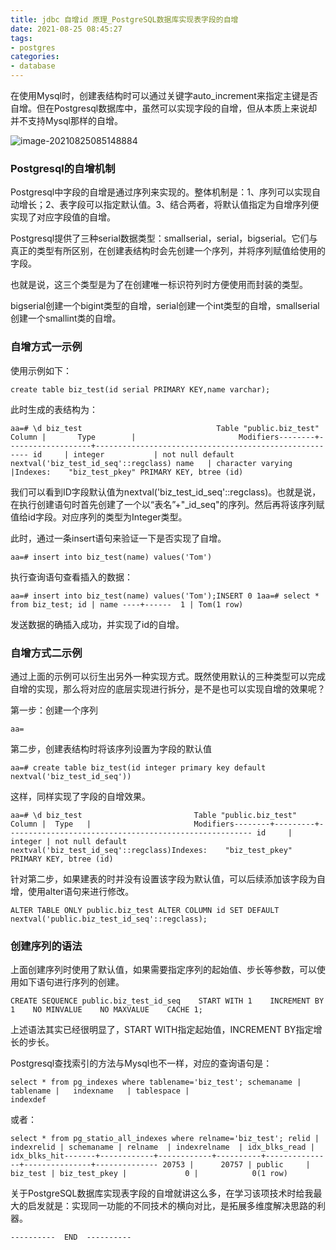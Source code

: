 ```yaml
---
title: jdbc 自增id 原理_PostgreSQL数据库实现表字段的自增
date: 2021-08-25 08:45:27
tags:
- postgres
categories: 
- database
---
```


在使用Mysql时，创建表结构时可以通过关键字auto\_increment来指定主键是否自增。但在Postgresql数据库中，虽然可以实现字段的自增，但从本质上来说却并不支持Mysql那样的自增。

![image-20210825085148884](https://gitee.com/hxf88/imgrepo/raw/master/img/image-20210825085148884.png)

<!--more-->

### **Postgresql的自增机制**

Postgresql中字段的自增是通过序列来实现的。整体机制是：1、序列可以实现自动增长；2、表字段可以指定默认值。3、结合两者，将默认值指定为自增序列便实现了对应字段值的自增。

Postgresql提供了三种serial数据类型：smallserial，serial，bigserial。它们与真正的类型有所区别，在创建表结构时会先创建一个序列，并将序列赋值给使用的字段。

也就是说，这三个类型是为了在创建唯一标识符列时方便使用而封装的类型。

bigserial创建一个bigint类型的自增，serial创建一个int类型的自增，smallserial创建一个smallint类的自增。

### **自增方式一示例**

使用示例如下：

```
create table biz_test(id serial PRIMARY KEY,name varchar);
```

此时生成的表结构为：

```
aa=# \d biz_test                              Table "public.biz_test" Column |       Type        |                       Modifiers--------+-------------------+------------------------------------------------------- id     | integer           | not null default nextval('biz_test_id_seq'::regclass) name   | character varying |Indexes:    "biz_test_pkey" PRIMARY KEY, btree (id)
```

我们可以看到ID字段默认值为nextval('biz\_test\_id\_seq'::regclass)。也就是说，在执行创建语句时首先创建了一个以“表名”+"\_id\_seq"的序列。然后再将该序列赋值给id字段。对应序列的类型为Integer类型。

此时，通过一条insert语句来验证一下是否实现了自增。

```
aa=# insert into biz_test(name) values('Tom')
```

执行查询语句查看插入的数据：

```
aa=# insert into biz_test(name) values('Tom');INSERT 0 1aa=# select * from biz_test; id | name ----+------  1 | Tom(1 row)
```

发送数据的确插入成功，并实现了id的自增。

### **自增方式二示例**

通过上面的示例可以衍生出另外一种实现方式。既然使用默认的三种类型可以完成自增的实现，那么将对应的底层实现进行拆分，是不是也可以实现自增的效果呢？

第一步：创建一个序列

```
aa=
```

第二步，创建表结构时将该序列设置为字段的默认值

```
aa=# create table biz_test(id integer primary key default nextval('biz_test_id_seq'))
```

这样，同样实现了字段的自增效果。

```
aa=# \d biz_test                         Table "public.biz_test" Column |  Type   |                       Modifiers--------+---------+------------------------------------------------------- id     | integer | not null default nextval('biz_test_id_seq'::regclass)Indexes:    "biz_test_pkey" PRIMARY KEY, btree (id)
```

针对第二步，如果建表的时并没有设置该字段为默认值，可以后续添加该字段为自增，使用alter语句来进行修改。

```
ALTER TABLE ONLY public.biz_test ALTER COLUMN id SET DEFAULT nextval('public.biz_test_id_seq'::regclass);
```

### **创建序列的语法**

上面创建序列时使用了默认值，如果需要指定序列的起始值、步长等参数，可以使用如下语句进行序列的创建。

```
CREATE SEQUENCE public.biz_test_id_seq    START WITH 1    INCREMENT BY 1    NO MINVALUE    NO MAXVALUE    CACHE 1;
```

上述语法其实已经很明显了，START WITH指定起始值，INCREMENT BY指定增长的步长。

Postgresql查找索引的方法与Mysql也不一样，对应的查询语句是：

```
select * from pg_indexes where tablename='biz_test'; schemaname | tablename |   indexname   | tablespace |                               indexdef
```

或者：

```
select * from pg_statio_all_indexes where relname='biz_test'; relid | indexrelid | schemaname | relname  | indexrelname  | idx_blks_read | idx_blks_hit-------+------------+------------+----------+---------------+---------------+-------------- 20753 |      20757 | public     | biz_test | biz_test_pkey |             0 |            0(1 row)
```

关于PostgreSQL数据库实现表字段的自增就讲这么多，在学习该项技术时给我最大的启发就是：实现同一功能的不同技术的横向对比，是拓展多维度解决思路的利器。

```
----------  END  ----------

